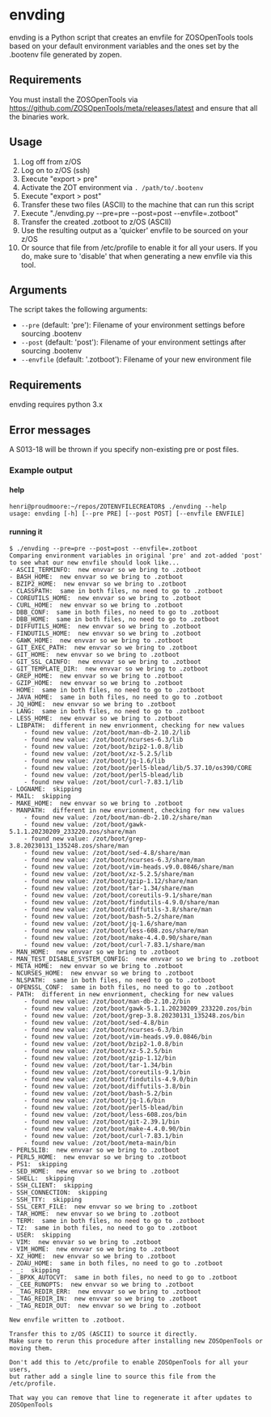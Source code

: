 # envding

envding is a Python script that creates an envfile for ZOSOpenTools tools based on your default environment variables and the ones set by the .bootenv file generated by zopen.

## Requirements

You must install the ZOSOpenTools via https://github.com/ZOSOpenTools/meta/releases/latest and ensure that all the binaries work. 

## Usage

1. Log off from z/OS
2. Log on to z/OS (ssh)
3. Execute "export > pre"
4. Activate the ZOT environment via `. /path/to/.bootenv`
5. Execute "export > post"
6. Transfer these two files (ASCII) to the machine that can run this script
7. Execute "./envding.py --pre=pre --post=post --envfile=.zotboot"
8. Transfer the created .zotboot to z/OS (ASCII)
9. Use the resulting output as a 'quicker' envfile to be sourced on your z/OS
10. Or source that file from /etc/profile to enable it for all your users. If you do, make sure to 'disable' that when generating a new envfile via this tool.


## Arguments

The script takes the following arguments:

* `--pre` (default: 'pre'): Filename of your environment settings before sourcing .bootenv
* `--post` (default: 'post'): Filename of your environment settings after sourcing .bootenv
* `--envfile` (default: '.zotboot'): Filename of your new environment file

## Requirements

envding requires python 3.x

## Error messages

A S013-18 will be thrown if you specify non-existing pre or post files.

### Example output

#### help
    henri@proudmoore:~/repos/ZOTENVFILECREATOR$ ./envding --help
    usage: envding [-h] [--pre PRE] [--post POST] [--envfile ENVFILE]

#### running it 

    $ ./envding --pre=pre --post=post --envfile=.zotboot
    Comparing environment variables in original 'pre' and zot-added 'post' to see what our new envfile should look like...
    - ASCII_TERMINFO:  new envvar so we bring to .zotboot
    - BASH_HOME:  new envvar so we bring to .zotboot
    - BZIP2_HOME:  new envvar so we bring to .zotboot
    - CLASSPATH:  same in both files, no need to go to .zotboot
    - COREUTILS_HOME:  new envvar so we bring to .zotboot
    - CURL_HOME:  new envvar so we bring to .zotboot
    - DBB_CONF:  same in both files, no need to go to .zotboot
    - DBB_HOME:  same in both files, no need to go to .zotboot
    - DIFFUTILS_HOME:  new envvar so we bring to .zotboot
    - FINDUTILS_HOME:  new envvar so we bring to .zotboot
    - GAWK_HOME:  new envvar so we bring to .zotboot
    - GIT_EXEC_PATH:  new envvar so we bring to .zotboot
    - GIT_HOME:  new envvar so we bring to .zotboot
    - GIT_SSL_CAINFO:  new envvar so we bring to .zotboot
    - GIT_TEMPLATE_DIR:  new envvar so we bring to .zotboot
    - GREP_HOME:  new envvar so we bring to .zotboot
    - GZIP_HOME:  new envvar so we bring to .zotboot
    - HOME:  same in both files, no need to go to .zotboot
    - JAVA_HOME:  same in both files, no need to go to .zotboot
    - JQ_HOME:  new envvar so we bring to .zotboot
    - LANG:  same in both files, no need to go to .zotboot
    - LESS_HOME:  new envvar so we bring to .zotboot
    - LIBPATH:  different in new envrionment, checking for new values
        - found new value: /zot/boot/man-db-2.10.2/lib
        - found new value: /zot/boot/ncurses-6.3/lib
        - found new value: /zot/boot/bzip2-1.0.8/lib
        - found new value: /zot/boot/xz-5.2.5/lib
        - found new value: /zot/boot/jq-1.6/lib
        - found new value: /zot/boot/perl5-blead/lib/5.37.10/os390/CORE
        - found new value: /zot/boot/perl5-blead/lib
        - found new value: /zot/boot/curl-7.83.1/lib
    - LOGNAME:  skipping
    - MAIL:  skipping
    - MAKE_HOME:  new envvar so we bring to .zotboot
    - MANPATH:  different in new envrionment, checking for new values
        - found new value: /zot/boot/man-db-2.10.2/share/man
        - found new value: /zot/boot/gawk-5.1.1.20230209_233220.zos/share/man
        - found new value: /zot/boot/grep-3.8.20230131_135248.zos/share/man
        - found new value: /zot/boot/sed-4.8/share/man
        - found new value: /zot/boot/ncurses-6.3/share/man
        - found new value: /zot/boot/vim-heads.v9.0.0846/share/man
        - found new value: /zot/boot/xz-5.2.5/share/man
        - found new value: /zot/boot/gzip-1.12/share/man
        - found new value: /zot/boot/tar-1.34/share/man
        - found new value: /zot/boot/coreutils-9.1/share/man
        - found new value: /zot/boot/findutils-4.9.0/share/man
        - found new value: /zot/boot/diffutils-3.8/share/man
        - found new value: /zot/boot/bash-5.2/share/man
        - found new value: /zot/boot/jq-1.6/share/man
        - found new value: /zot/boot/less-608.zos/share/man
        - found new value: /zot/boot/make-4.4.0.90/share/man
        - found new value: /zot/boot/curl-7.83.1/share/man
    - MAN_HOME:  new envvar so we bring to .zotboot
    - MAN_TEST_DISABLE_SYSTEM_CONFIG:  new envvar so we bring to .zotboot
    - META_HOME:  new envvar so we bring to .zotboot
    - NCURSES_HOME:  new envvar so we bring to .zotboot
    - NLSPATH:  same in both files, no need to go to .zotboot
    - OPENSSL_CONF:  same in both files, no need to go to .zotboot
    - PATH:  different in new envrionment, checking for new values
        - found new value: /zot/boot/man-db-2.10.2/bin
        - found new value: /zot/boot/gawk-5.1.1.20230209_233220.zos/bin
        - found new value: /zot/boot/grep-3.8.20230131_135248.zos/bin
        - found new value: /zot/boot/sed-4.8/bin
        - found new value: /zot/boot/ncurses-6.3/bin
        - found new value: /zot/boot/vim-heads.v9.0.0846/bin
        - found new value: /zot/boot/bzip2-1.0.8/bin
        - found new value: /zot/boot/xz-5.2.5/bin
        - found new value: /zot/boot/gzip-1.12/bin
        - found new value: /zot/boot/tar-1.34/bin
        - found new value: /zot/boot/coreutils-9.1/bin
        - found new value: /zot/boot/findutils-4.9.0/bin
        - found new value: /zot/boot/diffutils-3.8/bin
        - found new value: /zot/boot/bash-5.2/bin
        - found new value: /zot/boot/jq-1.6/bin
        - found new value: /zot/boot/perl5-blead/bin
        - found new value: /zot/boot/less-608.zos/bin
        - found new value: /zot/boot/git-2.39.1/bin
        - found new value: /zot/boot/make-4.4.0.90/bin
        - found new value: /zot/boot/curl-7.83.1/bin
        - found new value: /zot/boot/meta-main/bin
    - PERL5LIB:  new envvar so we bring to .zotboot
    - PERL5_HOME:  new envvar so we bring to .zotboot
    - PS1:  skipping
    - SED_HOME:  new envvar so we bring to .zotboot
    - SHELL:  skipping
    - SSH_CLIENT:  skipping
    - SSH_CONNECTION:  skipping
    - SSH_TTY:  skipping
    - SSL_CERT_FILE:  new envvar so we bring to .zotboot
    - TAR_HOME:  new envvar so we bring to .zotboot
    - TERM:  same in both files, no need to go to .zotboot
    - TZ:  same in both files, no need to go to .zotboot
    - USER:  skipping
    - VIM:  new envvar so we bring to .zotboot
    - VIM_HOME:  new envvar so we bring to .zotboot
    - XZ_HOME:  new envvar so we bring to .zotboot
    - ZOAU_HOME:  same in both files, no need to go to .zotboot
    - _:  skipping
    - _BPXK_AUTOCVT:  same in both files, no need to go to .zotboot
    - _CEE_RUNOPTS:  new envvar so we bring to .zotboot
    - _TAG_REDIR_ERR:  new envvar so we bring to .zotboot
    - _TAG_REDIR_IN:  new envvar so we bring to .zotboot
    - _TAG_REDIR_OUT:  new envvar so we bring to .zotboot

    New envfile written to .zotboot.

    Transfer this to z/OS (ASCII) to source it directly.
    Make sure to rerun this procedure after installing new ZOSOpenTools or moving them.

    Don't add this to /etc/profile to enable ZOSOpenTools for all your users, 
    but rather add a single line to source this file from the /etc/profile.

    That way you can remove that line to regenerate it after updates to ZOSOpenTools

